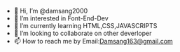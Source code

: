 - 👋 Hi, I’m @damsang2000
- 👀 I’m interested in Font-End-Dev
- 🌱 I’m currently learning HTML,CSS,JAVASCRIPTS
- 💞️ I’m looking to collaborate on other deverloper
- 📫 How to reach me by Email:Damsang163@gmail.com

<!---
damsang2000/damsang2000 is a ✨ special ✨ repository because its `README.md` (this file) appears on your GitHub profile.
You can click the Preview link to take a look at your changes.
--->
